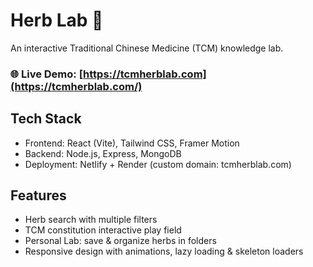 # Herb Lab 🌱

An interactive Traditional Chinese Medicine (TCM) knowledge lab.

### 🌐 Live Demo: [https://tcmherblab.com](https://tcmherblab.com/)

## Tech Stack
- Frontend: React (Vite), Tailwind CSS, Framer Motion
- Backend: Node.js, Express, MongoDB
- Deployment: Netlify + Render (custom domain: tcmherblab.com)

## Features
- Herb search with multiple filters
- TCM constitution interactive play field
- Personal Lab: save & organize herbs in folders
- Responsive design with animations, lazy loading & skeleton loaders
